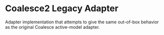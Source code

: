 # Coalesce2 Legacy Adapter

Adapter implementation that attempts to give the same out-of-box behavior as the original Coalesce active-model adapter.
